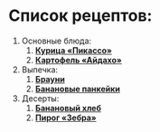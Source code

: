 # Список рецептов:

1. Основные блюда:
	1. [**Курица «Пикассо»**](chicken_picasso.md)
	2. [**Картофель «Айдахо»**](potatoes_idaho.md)
2. Выпечка:
	1. [**Брауни**](brownie.md)
	2. [**Банановые панкейки**](banana_pancakes.md)
3. Десерты:
	1. [**Банановый хлеб**](banana_bread.md)
	2. [**Пирог «Зебра»**](zebra.md)
